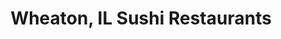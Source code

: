 ---
layout: city
title: Wheaton, IL Sushi Restaurants
permalink: /illinois/wheaton/
stateAbbr: IL
stateName: Illinois
cityName: Wheaton

---